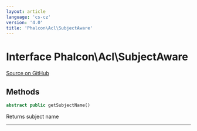 ```yaml
---
layout: article
language: 'cs-cz'
version: '4.0'
title: 'Phalcon\Acl\SubjectAware'
---
```

# Interface **Phalcon\Acl\SubjectAware**

<a href="https://github.com/phalcon/cphalcon/tree/v4.0.0/phalcon/acl/subjectaware.zep" class="btn btn-default btn-sm">Source on GitHub</a>

## Methods

```php
abstract public getSubjectName()
```

Returns subject name

* * *